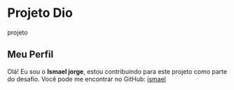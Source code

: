 # Projeto Dio
 projeto
 ## Meu Perfil

Olá! Eu sou o **Ismael jorge**, estou contribuindo para este projeto como parte do desafio. 
Você pode me encontrar no GitHub: [ismael](https://github.com/ismaeljrs)

